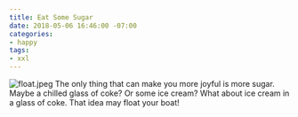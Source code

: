 ```yaml
---
title: Eat Some Sugar
date: 2018-05-06 16:46:00 -07:00
categories:
- happy
tags:
- xxl
---
```


![float.jpeg](/uploads/float.jpeg)
The only thing that can make you more joyful is more sugar. Maybe a chilled glass of coke? Or some ice cream? What about ice cream in a glass of coke. That idea may float your boat!
